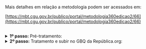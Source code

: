 <br> 
Mais detalhes em relação a metodologia podem ser acessados em: 

[https://mbt.cgu.gov.br/publico/portal/metodologia360edicao2/66](https://mbt.cgu.gov.br/publico/portal/metodologia360edicao2/66)

<br>


<details>
  <summary><b> 1º passo:</b> Pré-tratamento: </summary>
Não houve.
</details>
<details>
  <summary><b> 2º passo:</b> Tratamento e subir no GBQ da República.org:</summary>

Acesso em:

[https://github.com/Republica-org/Ecossistema-dados/blob/main/tratamento_GBQ/participacao_transparencia/CGU_ranking_transparencia_uf.sql](https://github.com/Republica-org/Ecossistema-dados/blob/main/tratamento_GBQ/participacao_transparencia/CGU_ranking_transparencia_uf.sql)

</details>
